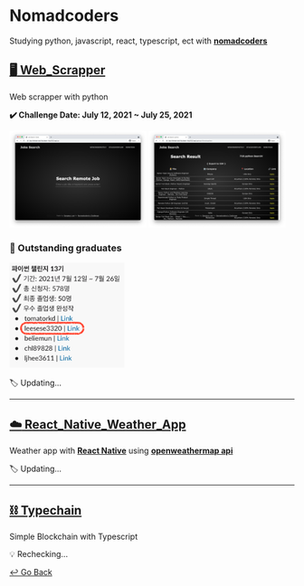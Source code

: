 # Nomadcoders

Studying python, javascript, react, typescript, ect with **[nomadcoders](https://nomadcoders.co)**

## [:desktop_computer: Web_Scrapper](https://github.com/lisy0123/Nomadcoders/tree/main/Web_Scrapper)

Web scrapper with python

**:heavy_check_mark: Challenge Date: July 12, 2021 ~ July 25, 2021**

<img src="https://github.com/lisy0123/Nomadcoders/blob/main/Web_Scrapper/Challenge/Day13_14/image/image1.png" width="48%" height="60%"> <img src="https://github.com/lisy0123/Nomadcoders/blob/main/Web_Scrapper/Challenge/Day13_14/image/image3.png" width="48%" height="60%">

### :pushpin: ​Outstanding graduates

<img src="https://github.com/lisy0123/Nomadcoders/blob/main/Web_Scrapper/done.png" alt="done" style="zoom:80%;" />

:label:  Updating...

---

## [:cloud: React_Native_Weather_App](https://github.com/lisy0123/react_native_weather)

Weather app with **[React Native](https://reactnative.dev/)** using **[openweathermap api](https://openweathermap.org/api)**

:label:  Updating...

---

## [:chains: Typechain](https://github.com/lisy0123/Nomadcoders/tree/main/Typechain)

Simple Blockchain with Typescript

:bulb: Rechecking...

[↩️ Go Back](https://github.com/lisy0123/Study)

